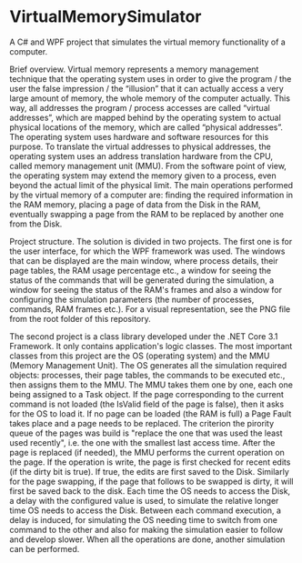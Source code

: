 # VirtualMemorySimulator

A C# and WPF project that simulates the virtual memory functionality of a computer.


Brief overview.
Virtual memory represents a memory management technique that the operating system uses in order to give the program / the user the false impression / the “illusion” that it can actually access a very large amount of memory, the whole memory of the computer actually. This way, all addresses the program / process accesses are called “virtual addresses”, which are mapped behind by the operating system to actual physical locations of the memory, which are called “physical addresses”. The operating system uses hardware and software resources for this purpose. To translate the virtual addresses to physical addresses, the operating system uses an address translation hardware from the CPU, called memory management unit (MMU). From the software point of view, the operating system may extend the memory given to a process, even beyond the actual limit of the physical limit.
The main operations performed by the virtual memory of a computer are: finding the required information in the RAM memory, placing a page of data from the Disk in the RAM, eventually swapping a page from the RAM to be replaced by another one from the Disk. 


Project structure.
The solution is divided in two projects.
The first one is for the user interface, for which the WPF framework was used. The windows that can be displayed are the main window, where process details, their page tables, the RAM usage percentage etc., a window for seeing the status of the commands that will be generated during the simulation, a window for seeing the status of the RAM's frames and also a window for configuring the simulation parameters (the number of processes, commands, RAM frames etc.). For a visual representation, see the PNG file from the root folder of this repository. 

The second project is a class library developed under the .NET Core 3.1 Framework. It only contains application's logic classes. The most important classes from this project are the OS (operating system) and the MMU (Memory Management Unit). The OS generates all the simulation required objects: processes, their page tables, the commands to be executed etc., then assigns them to the MMU. The MMU takes them one by one, each one being assigned to a Task object. If the page corresponding to the current command is not loaded (the IsValid field of the page is false), then it asks for the OS to load it. If no page can be loaded (the RAM is full) a Page Fault takes place and a page needs to be replaced. The criterion the pirority queue of the pages was build is "replace the one that was used the least used recently", i.e. the one with the smallest last access time. After the page is replaced (if needed), the MMU performs the current operation on the page. If the operation is write, the page is first checked for recent edits (if the dirty bit is true). If true, the edits are first saved to the Disk. Similarly for the page swapping, if the page that follows to be swapped is dirty, it will first be saved back to the disk. Each time the OS needs to access the Disk, a delay with the configured value is used, to simulate the relative longer time OS needs to access the Disk. Between each command execution, a delay is induced, for simulating the OS needing time to switch from one command to the other and also for making the simulation easier to follow and develop slower. When all the operations are done, another simulation can be performed.

